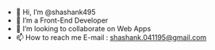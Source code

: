 - 👋 Hi, I’m @shashank495
- 👀 I’m a Front-End Developer
- 💞️ I’m looking to collaborate on Web Apps
- 📫 How to reach me E-mail : shashank.041195@gmail.com

<!---
shashank495/shashank495 is a ✨ special ✨ repository because its `README.md` (this file) appears on your GitHub profile.
You can click the Preview link to take a look at your changes.
--->
